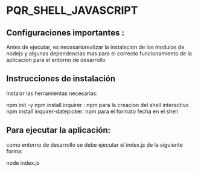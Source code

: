 # PQR_SHELL_JAVASCRIPT

## Configuraciones importantes :

Antes de ejecutar, es necesariorealizar la instalacion de los modulos de nodejs y algunas dependencias mas para el correcto funcionamiento de la aplicacion para el entorno de desarrollo

## Instrucciones de instalación

Instalar las herramientas necesarias:

npm init -y
npm install inquirer : npm para la creacion del shell interactivo
npm install inquirer-datepicker: npm para el formato fecha en el shell

## Para ejecutar la aplicación:

como entorno de desarrollo se debe ejecutar el index.js de la siguiente forma:

node index.js



